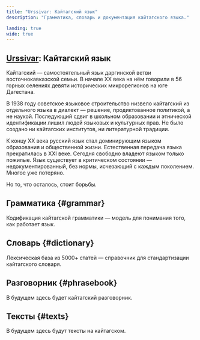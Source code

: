 ```yaml
---
title: "Urssivar: Кайтагский язык"
description: "Грамматика, словарь и документация кайтагского языка."

landing: true
wide: true
---
```


<script setup lang="ts">
import AlphabetGrid from "@/components/AlphabetGrid.vue";
</script>

<article>

# [Urssivar](../index#kaitag-language): Кайтагский язык

Кайтагский — самостоятельный язык даргинской ветви восточнокавказской семьи. В начале XX века на нём говорили в 56 горных селениях девяти исторических микрорегионов на юге Дагестана.

В 1938 году советское языковое строительство низвело кайтагский из отдельного языка в диалект — решение, продиктованное политикой, а не наукой. Последующий сдвиг в школьном образовании и этнической идентификации лишил людей языковых и культурных прав. Не было создано ни кайтагских институтов, ни литературной традиции.

К концу XX века русский язык стал доминирующим языком образования и общественной жизни. Естественная передача языка прекратилась в XXI веке. Сегодня свободно владеют языком только пожилые. Язык существует в критическом состоянии — недокументированный, без нормы, исчезающий с каждым поколением. Многое уже потеряно.

Но то, что осталось, стоит борьбы.

</article>

<AlphabetGrid />

<article>

## Грамматика {#grammar}

Кодификация кайтагской грамматики — модель для понимания того, как работает язык.

## Словарь {#dictionary}

Лексическая база из 5000+ статей — справочник для стандартизации кайтагского словаря.

## Разговорник {#phrasebook}

В будущем здесь будет кайтагский разговорник.

## Тексты {#texts}

В будущем здесь будут тексты на кайтагском.

</article>
